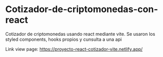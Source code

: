 # Cotizador-de-criptomonedas-con-react
Cotizador de criptomonedas usando react mediante vite. Se usaron los styled components, hooks propios y cunsulta a una api 

Link view page: https://proyecto-react-cotizador-vite.netlify.app/
